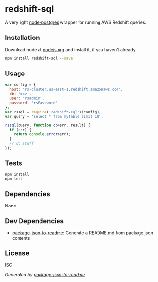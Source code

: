 # redshift-sql 

A very light [node-postgres](https://github.com/brianc/node-postgres) wrapper for running AWS Redshift queries.

## Installation

Download node at [nodejs.org](http://nodejs.org) and install it, if you haven't already.

```sh
npm install redshift-sql --save
```

## Usage

```js
var config = {
  host: 'rs-cluster.us-east-1.redshift.amazonaws.com',
  db: 'dev',
  user: 'rsadmin',
  password: 'rsPassword'
};
var rssql = require('redshift-sql')(config);
var query = 'select * from myTable limit 10';

rssql(query, function cb(err, result) {
  if (err) {
    return console.error(err);
  }
  // do stuff
});

```

## Tests

```sh
npm install
npm test
```

## Dependencies

None

## Dev Dependencies

- [package-json-to-readme](https://github.com/zeke/package-json-to-readme): Generate a README.md from package.json contents


## License

ISC

_Generated by [package-json-to-readme](https://github.com/zeke/package-json-to-readme)_
